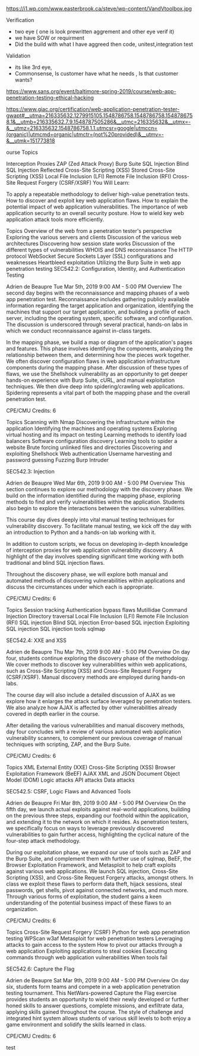 https://i1.wp.com/www.easterbrook.ca/steve/wp-content/VandVtoolbox.jpg

Verification
   - two eye ( one is look prewritten aggrement and other eye verif it)
   - we have SOW or requirment 
   - Did the build with what I have aggreed
     then code, unitest,integration test

Validation
   - its like 3rd eye, 
   - Commonsense, Is customer have what he needs , Is that customer wants?
   
   
   https://www.sans.org/event/baltimore-spring-2019/course/web-app-penetration-testing-ethical-hacking
   
   https://www.giac.org/certification/web-application-penetration-tester-gwapt#__utma=216335632.1279915105.1548786758.1548786758.1548786758.1&__utmb=216335632.7.9.1548787505286&__utmc=216335632&__utmx=-&__utmz=216335632.1548786758.1.1.utmcsr=google|utmccn=(organic)|utmcmd=organic|utmctr=(not%20provided)&__utmv=-&__utmk=151773818
   
   

ourse Topics

Interception Proxies
ZAP (Zed Attack Proxy)
Burp Suite
SQL Injection
Blind SQL Injection
Reflected Cross-Site Scripting (XSS)
Stored Cross-Site Scripting (XSS)
Local File Inclusion (LFI)
Remote File Inclusion (RFI)
Cross-Site Request Forgery (CSRF/XSRF)
You Will Learn:

To apply a repeatable methodology to deliver high-value penetration tests.
How to discover and exploit key web application flaws.
How to explain the potential impact of web application vulnerabilities.
The importance of web application security to an overall security posture.
How to wield key web application attack tools more efficiently.


Topics
Overview of the web from a penetration tester's perspective
Exploring the various servers and clients
Discussion of the various web architectures
Discovering how session state works
Discussion of the different types of vulnerabilities
WHOIS and DNS reconnaissance
The HTTP protocol
WebSocket
Secure Sockets Layer (SSL) configurations and weaknesses
Heartbleed exploitation
Utilizing the Burp Suite in web app penetration testing
 SEC542.2: Configuration, Identity, and Authentication Testing

Adrien de Beaupre 
Tue Mar 5th, 2019
9:00 AM - 5:00 PM 
Overview
The second day begins with the reconnaissance and mapping phases of a web app penetration test. Reconnaissance includes gathering publicly available information regarding the target application and organization, identifying the machines that support our target application, and building a profile of each server, including the operating system, specific software, and configuration. The discussion is underscored through several practical, hands-on labs in which we conduct reconnaissance against in-class targets.

In the mapping phase, we build a map or diagram of the application's pages and features. This phase involves identifying the components, analyzing the relationship between them, and determining how the pieces work together. We often discover configuration flaws in web application infrastructure components during the mapping phase. After discussion of these types of flaws, we use the Shellshock vulnerability as an opportunity to get deeper hands-on experience with Burp Suite, cURL, and manual exploitation techniques. We then dive deep into spidering/crawling web applications. Spidering represents a vital part of both the mapping phase and the overall penetration test.

CPE/CMU Credits: 6

Topics
Scanning with Nmap
Discovering the infrastructure within the application
Identifying the machines and operating systems
Exploring virtual hosting and its impact on testing
Learning methods to identify load balancers
Software configuration discovery
Learning tools to spider a website
Brute forcing unlinked files and directories
Discovering and exploiting Shellshock
Web authentication
Username harvesting and password guessing
Fuzzing
Burp Intruder

  SEC542.3: Injection

Adrien de Beaupre 
Wed Mar 6th, 2019
9:00 AM - 5:00 PM 
Overview
This section continues to explore our methodology with the discovery phase. We build on the information identified during the mapping phase, exploring methods to find and verify vulnerabilities within the application. Students also begin to explore the interactions between the various vulnerabilities.

This course day dives deeply into vital manual testing techniques for vulnerability discovery. To facilitate manual testing, we kick off the day with an introduction to Python and a hands-on lab working with it.

In addition to custom scripts, we focus on developing in-depth knowledge of interception proxies for web application vulnerability discovery. A highlight of the day involves spending significant time working with both traditional and blind SQL injection flaws.

Throughout the discovery phase, we will explore both manual and automated methods of discovering vulnerabilities within applications and discuss the circumstances under which each is appropriate.

CPE/CMU Credits: 6

Topics
Session tracking
Authentication bypass flaws
Mutillidae
Command Injection
Directory traversal
Local File Inclusion (LFI)
Remote File Inclusion (RFI)
SQL injection
Blind SQL injection
Error-based SQL injection
Exploiting SQL injection
SQL injection tools
sqlmap

SEC542.4: XXE and XSS

Adrien de Beaupre 
Thu Mar 7th, 2019
9:00 AM - 5:00 PM 
Overview
On day four, students continue exploring the discovery phase of the methodology. We cover methods to discover key vulnerabilities within web applications, such as Cross-Site Scripting (XSS) and Cross-Site Request Forgery (CSRF/XSRF). Manual discovery methods are employed during hands-on labs.

The course day will also include a detailed discussion of AJAX as we explore how it enlarges the attack surface leveraged by penetration testers. We also analyze how AJAX is affected by other vulnerabilities already covered in depth earlier in the course.

After detailing the various vulnerabilities and manual discovery methods, day four concludes with a review of various automated web application vulnerability scanners, to complement our previous coverage of manual techniques with scripting, ZAP, and the Burp Suite.

CPE/CMU Credits: 6

Topics
XML External Entity (XXE)
Cross-Site Scripting (XSS)
Browser Exploitation Framework (BeEF)
AJAX
XML and JSON
Document Object Model (DOM)
Logic attacks
API attacks
Data attacks

  SEC542.5: CSRF, Logic Flaws and Advanced Tools

Adrien de Beaupre 
Fri Mar 8th, 2019
9:00 AM - 5:00 PM 
Overview
On the fifth day, we launch actual exploits against real-world applications, building on the previous three steps, expanding our foothold within the application, and extending it to the network on which it resides. As penetration testers, we specifically focus on ways to leverage previously discovered vulnerabilities to gain further access, highlighting the cyclical nature of the four-step attack methodology.

During our exploitation phase, we expand our use of tools such as ZAP and the Burp Suite, and complement them with further use of sqlmap, BeEF, the Browser Exploitation Framework, and Metasploit to help craft exploits against various web applications. We launch SQL injection, Cross-Site Scripting (XSS), and Cross-Site Request Forgery attacks, amongst others. In class we exploit these flaws to perform data theft, hijack sessions, steal passwords, get shells, pivot against connected networks, and much more. Through various forms of exploitation, the student gains a keen understanding of the potential business impact of these flaws to an organization.

CPE/CMU Credits: 6

Topics
Cross-Site Request Forgery (CSRF)
Python for web app penetration testing
WPScan
w3af
Metasploit for web penetration testers
Leveraging attacks to gain access to the system
How to pivot our attacks through a web application
Exploiting applications to steal cookies
Executing commands through web application vulnerabilities
When tools fail

  SEC542.6: Capture the Flag

Adrien de Beaupre 
Sat Mar 9th, 2019
9:00 AM - 5:00 PM 
Overview
On day six, students form teams and compete in a web application penetration testing tournament. This NetWars-powered Capture the Flag exercise provides students an opportunity to wield their newly developed or further honed skills to answer questions, complete missions, and exfiltrate data, applying skills gained throughout the course. The style of challenge and integrated hint system allows students of various skill levels to both enjoy a game environment and solidify the skills learned in class.

CPE/CMU Credits: 6





test



